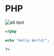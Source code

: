 # PHP
![alt text](https://upload.wikimedia.org/wikipedia/commons/2/27/PHP-logo.svg "Logo PHP")

```php
<?php

echo "Hello World!";

?>
